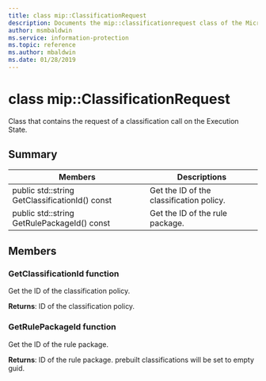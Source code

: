 ```yaml
---
title: class mip::ClassificationRequest 
description: Documents the mip::classificationrequest class of the Microsoft Information Protection (MIP) SDK.
author: msmbaldwin
ms.service: information-protection
ms.topic: reference
ms.author: mbaldwin
ms.date: 01/28/2019
---
```


# class mip::ClassificationRequest 
Class that contains the request of a classification call on the Execution State.
  
## Summary
 Members                        | Descriptions                                
--------------------------------|---------------------------------------------
public std::string GetClassificationId() const  |  Get the ID of the classification policy.
public std::string GetRulePackageId() const  |  Get the ID of the rule package.
  
## Members
  
### GetClassificationId function
Get the ID of the classification policy.

  
**Returns**: ID of the classification policy.
  
### GetRulePackageId function
Get the ID of the rule package.

  
**Returns**: ID of the rule package. prebuilt classifications will be set to empty guid.